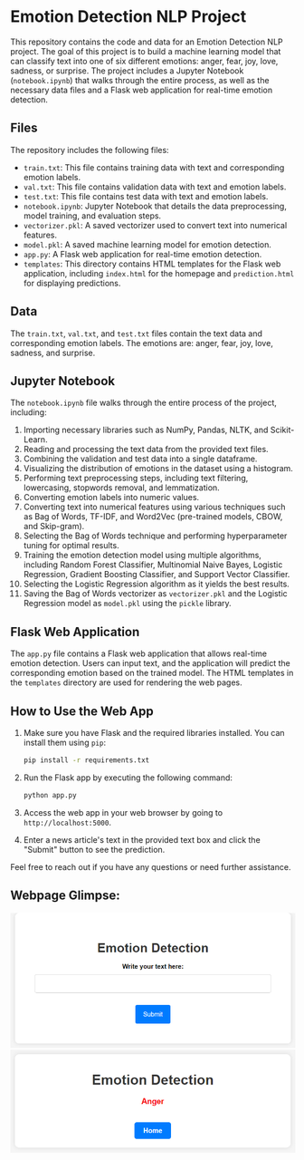 # Emotion Detection NLP Project

This repository contains the code and data for an Emotion Detection NLP project. The goal of this project is to build a machine learning model that can classify text into one of six different emotions: anger, fear, joy, love, sadness, or surprise. The project includes a Jupyter Notebook (`notebook.ipynb`) that walks through the entire process, as well as the necessary data files and a Flask web application for real-time emotion detection.

## Files

The repository includes the following files:

- `train.txt`: This file contains training data with text and corresponding emotion labels.
- `val.txt`: This file contains validation data with text and emotion labels.
- `test.txt`: This file contains test data with text and emotion labels.
- `notebook.ipynb`: Jupyter Notebook that details the data preprocessing, model training, and evaluation steps.
- `vectorizer.pkl`: A saved vectorizer used to convert text into numerical features.
- `model.pkl`: A saved machine learning model for emotion detection.
- `app.py`: A Flask web application for real-time emotion detection.
- `templates`: This directory contains HTML templates for the Flask web application, including `index.html` for the homepage and `prediction.html` for displaying predictions.

## Data

The `train.txt`, `val.txt`, and `test.txt` files contain the text data and corresponding emotion labels. The emotions are: anger, fear, joy, love, sadness, and surprise.

## Jupyter Notebook

The `notebook.ipynb` file walks through the entire process of the project, including:

1. Importing necessary libraries such as NumPy, Pandas, NLTK, and Scikit-Learn.
2. Reading and processing the text data from the provided text files.
3. Combining the validation and test data into a single dataframe.
4. Visualizing the distribution of emotions in the dataset using a histogram.
5. Performing text preprocessing steps, including text filtering, lowercasing, stopwords removal, and lemmatization.
6. Converting emotion labels into numeric values.
7. Converting text into numerical features using various techniques such as Bag of Words, TF-IDF, and Word2Vec (pre-trained models, CBOW, and Skip-gram).
8. Selecting the Bag of Words technique and performing hyperparameter tuning for optimal results.
9. Training the emotion detection model using multiple algorithms, including Random Forest Classifier, Multinomial Naive Bayes, Logistic Regression, Gradient Boosting Classifier, and Support Vector Classifier.
10. Selecting the Logistic Regression algorithm as it yields the best results.
11. Saving the Bag of Words vectorizer as `vectorizer.pkl` and the Logistic Regression model as `model.pkl` using the `pickle` library.

## Flask Web Application

The `app.py` file contains a Flask web application that allows real-time emotion detection. Users can input text, and the application will predict the corresponding emotion based on the trained model. The HTML templates in the `templates` directory are used for rendering the web pages.

## How to Use the Web App

1. Make sure you have Flask and the required libraries installed. You can install them using `pip`:

   ```bash
   pip install -r requirements.txt
   ```

2. Run the Flask app by executing the following command:

   ```bash
   python app.py
   ```

3. Access the web app in your web browser by going to `http://localhost:5000`.

4. Enter a news article's text in the provided text box and click the "Submit" button to see the prediction.

Feel free to reach out if you have any questions or need further assistance.

## Webpage Glimpse:

![Index](index.png)
![Prediction](prediction.png)